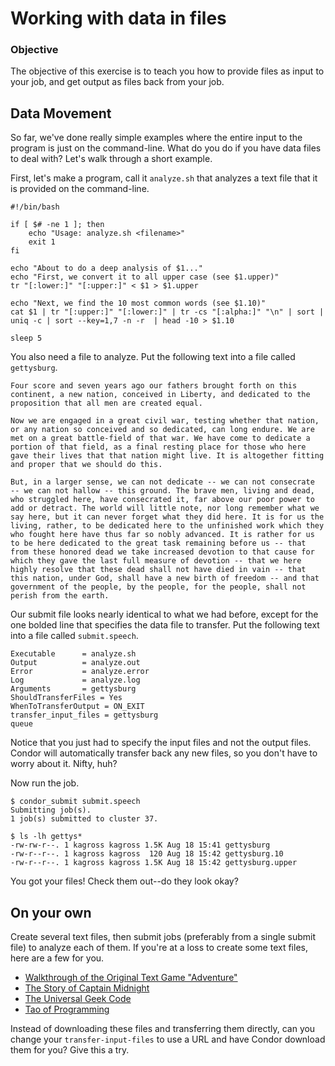 # Working with data in files

### Objective
The objective of this exercise is to teach you how to provide files as input to your job, and get output as files back from your job.

## Data Movement
So far, we've done really simple examples where the entire input to the program is just on the command-line. What do you do if you have data files to deal with? Let's walk through a short example.

First, let's make a program, call it `analyze.sh` that analyzes a text file that it is provided on the command-line.

```
#!/bin/bash

if [ $# -ne 1 ]; then
    echo "Usage: analyze.sh <filename>"
    exit 1
fi

echo "About to do a deep analysis of $1..."
echo "First, we convert it to all upper case (see $1.upper)"
tr "[:lower:]" "[:upper:]" < $1 > $1.upper

echo "Next, we find the 10 most common words (see $1.10)"
cat $1 | tr "[:upper:]" "[:lower:]" | tr -cs "[:alpha:]" "\n" | sort | uniq -c | sort --key=1,7 -n -r  | head -10 > $1.10

sleep 5
```

You also need a file to analyze. Put the following text into a file called `gettysburg`.

```
Four score and seven years ago our fathers brought forth on this
continent, a new nation, conceived in Liberty, and dedicated to the
proposition that all men are created equal.

Now we are engaged in a great civil war, testing whether that nation,
or any nation so conceived and so dedicated, can long endure. We are
met on a great battle-field of that war. We have come to dedicate a
portion of that field, as a final resting place for those who here
gave their lives that that nation might live. It is altogether fitting
and proper that we should do this.

But, in a larger sense, we can not dedicate -- we can not consecrate
-- we can not hallow -- this ground. The brave men, living and dead,
who struggled here, have consecrated it, far above our poor power to
add or detract. The world will little note, nor long remember what we
say here, but it can never forget what they did here. It is for us the
living, rather, to be dedicated here to the unfinished work which they
who fought here have thus far so nobly advanced. It is rather for us
to be here dedicated to the great task remaining before us -- that
from these honored dead we take increased devotion to that cause for
which they gave the last full measure of devotion -- that we here
highly resolve that these dead shall not have died in vain -- that
this nation, under God, shall have a new birth of freedom -- and that
government of the people, by the people, for the people, shall not
perish from the earth.
```

Our submit file looks nearly identical to what we had before, except for the one bolded line that specifies the data file to transfer.  Put the following text into a file called `submit.speech`.

```
Executable      = analyze.sh
Output          = analyze.out
Error           = analyze.error
Log             = analyze.log
Arguments       = gettysburg
ShouldTransferFiles = Yes
WhenToTransferOutput = ON_EXIT
transfer_input_files = gettysburg
queue 
```

Notice that you just had to specify the input files and not the output files. Condor will automatically transfer back any new files, so you don't have to worry about it. Nifty, huh?

Now run the job.

```
$ condor_submit submit.speech
Submitting job(s).
1 job(s) submitted to cluster 37.

$ ls -lh gettys*
-rw-rw-r--. 1 kagross kagross 1.5K Aug 18 15:41 gettysburg
-rw-r--r--. 1 kagross kagross  120 Aug 18 15:42 gettysburg.10
-rw-r--r--. 1 kagross kagross 1.5K Aug 18 15:42 gettysburg.upper
```

You got your files! Check them out--do they look okay?

## On your own
Create several text files, then submit jobs (preferably from a single submit file) to analyze each of them. If you're at a loss to create some text files, here are a few for you.

   * [Walkthrough of the Original Text Game "Adventure"](http://textfiles.com/100/adventur.txt)
   * [The Story of Captain Midnight](http://textfiles.com/100/captmidn.txt)
   * [The Universal Geek Code](http://textfiles.com/100/codegeek.txt)
   * [Tao of Programming](http://textfiles.com/100/taoprogram.pro)


Instead of downloading these files and transferring them directly, can you change your `transfer-input-files` to use a URL and have Condor download them for you? Give this a try.


